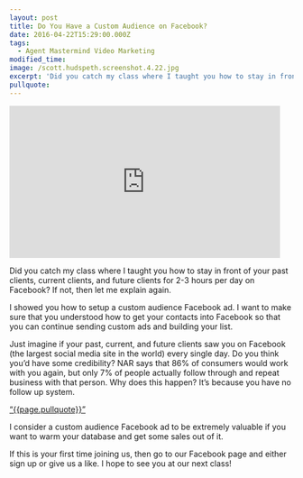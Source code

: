 ```yaml
---
layout: post
title: Do You Have a Custom Audience on Facebook?
date: 2016-04-22T15:29:00.000Z
tags:
  - Agent Mastermind Video Marketing
modified_time:
image: /scott.hudspeth.screenshot.4.22.jpg
excerpt: 'Did you catch my class where I taught you how to stay in front of your past clients, current clients, and future clients for 2-3 hours per day on Facebook? If not, then let me explain again.'
pullquote: 
---
```


<iframe allowfullscreen="" frameborder="0" height="270"
src="https://www.youtube.com/embed/drOC7wM2kAo" width="480"></iframe>

Did you catch my class where I taught you how to stay in front of your past clients, current clients, and future clients for 2-3 hours per day on Facebook? If not, then let me explain again.

I showed you how to setup a custom audience Facebook ad. I want to make sure that you understood how to get your contacts into Facebook so that you can continue sending custom ads and building your list.

Just imagine if your past, current, and future clients saw you on Facebook (the largest social media site in the world) every single day. Do you think you’d have some credibility? NAR says that 86% of consumers would work with you again, but only 7% of people actually follow through and repeat business with that person. Why does this happen? It’s because you have no follow up system.

<a href="https://twitter.com/home/?status={{page.pullquote}}%20{{site.url}}{{page.url}}%20via%40{{site.data.settings.socials.twitter | remove: 'https://twitter.com/'}}" target='_blank' class="pullquote">&#8220;{{page.pullquote}}&#8221;</a>

I consider a custom audience Facebook ad to be extremely valuable if you want to warm your database and get some sales out of it.

If this is your first time joining us, then go to our Facebook page and either sign up or give us a like. I hope to see you at our next class!
